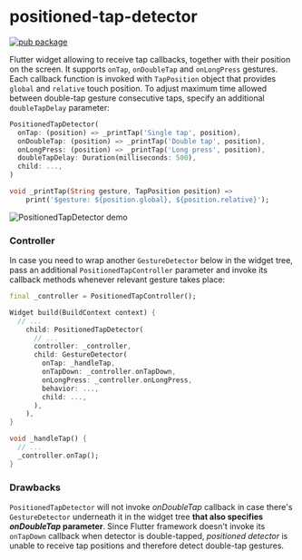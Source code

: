 # positioned-tap-detector

[![pub package](https://img.shields.io/pub/v/positioned_tap_detector.svg)](https://pub.dartlang.org/packages/positioned_tap_detector)

Flutter widget allowing to receive tap callbacks, together with their position on the screen. It supports `onTap`, `onDoubleTap` and `onLongPress` gestures. Each callback function is invoked with `TapPosition` object that provides `global` and `relative` touch position. To adjust maximum time allowed between double-tap gesture consecutive taps, specify an additional `doubleTapDelay` parameter:

```Dart
PositionedTapDetector(
  onTap: (position) => _printTap('Single tap', position),
  onDoubleTap: (position) => _printTap('Double tap', position),
  onLongPress: (position) => _printTap('Long press', position),
  doubleTapDelay: Duration(milliseconds: 500),
  child: ...,
)

void _printTap(String gesture, TapPosition position) => 
    print('$gesture: ${position.global}, ${position.relative}');
```

![PositionedTapDetector demo](https://thumbs.gfycat.com/SameTautHammerheadbird-small.gif)

### Controller

In case you need to wrap another `GestureDetector` below in the widget tree, pass an additional `PositionedTapController` parameter and invoke its callback methods whenever relevant gesture takes place:

```Dart
final _controller = PositionedTapController();

Widget build(BuildContext context) {
  // ...
    child: PositionedTapDetector(
      // ...
      controller: _controller,
      child: GestureDetector(
        onTap: _handleTap,
        onTapDown: _controller.onTapDown,
        onLongPress: _controller.onLongPress,
        behavior: ...,
        child: ...,
      ),
    ),
}

void _handleTap() {
  // ...
  _controller.onTap();
}
```

### Drawbacks

`PositionedTapDetector` will not invoke *onDoubleTap* callback in case there's `GestureDetector` underneath it in the widget tree **that also specifies *onDoubleTap* parameter**. Since Flutter framework doesn't invoke its `onTapDown` callback when detector is double-tapped, *positioned detector* is unable to receive tap positions and therefore detect double-tap gestures.

